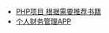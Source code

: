 - [PHP项目 根据需要推荐书籍](student-projects/php-project-bookRecommendations.md)
- [个人财务管理APP](student-projects/php-project-personal-financial-tracker.md)
